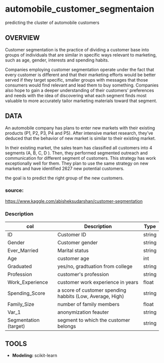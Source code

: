 # automobile_customer_segmentaion
predicting the cluster of automobile customers



## OVERVIEW
Customer segmentation is the practice of dividing a customer base into groups of individuals that are similar in specific ways relevant to marketing, such as age, gender, interests and spending habits.

Companies employing customer segmentation operate under the fact that every customer is different and that their marketing efforts would be better served if they target specific, smaller groups with messages that those consumers would find relevant and lead them to buy something. Companies also hope to gain a deeper understanding of their customers' preferences and needs with the idea of discovering what each segment finds most valuable to more accurately tailor marketing materials toward that segment.

## DATA
An automobile company has plans to enter new markets with their existing products (P1, P2, P3, P4 and P5). After intensive market research, they’ve deduced that the behavior of new market is similar to their existing market.

In their existing market, the sales team has classified all customers into 4 segments (A, B, C, D ). Then, they performed segmented outreach and communication for different segment of customers. This strategy has work exceptionally well for them. They plan to use the same strategy on new markets and have identified 2627 new potential customers.

the goal is to predict the right group of the new customers.

### source:
https://www.kaggle.com/abisheksudarshan/customer-segmentation

### Description 

| col | Description | Type |
| --- | --- | --- |
| ID | Customer ID | string 
| Gender| Customer gender | string 
| Ever_Married | Marital status  | string
| Age| customer age | int
| Graduated | yes/no, gradtuation from college | string
| Profession | customer's profession| string
| Work_Experience | customer work experience in years | float
| Spending_Score | a score of customer spending habbits (Low, Average, High) | string
| Family_Size | number of family members| float
| Var_1 | anonymization feauter| string
| Segmentation (target) | segment to which the customer belongs | string



## TOOLS  
- **Modeling:** scikit-learn 
